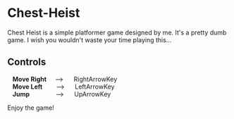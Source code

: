 # Chest-Heist  
  
Chest Heist is a simple platformer game designed by me. It's a pretty dumb game. I wish you wouldn't waste your time playing this...   
  
  
## Controls  
 &nbsp; &nbsp;**Move Right** &nbsp; &nbsp;  --> &nbsp;&nbsp;&nbsp;&nbsp;  RightArrowKey  
 &nbsp; &nbsp;**Move Left**  &nbsp; &nbsp;&nbsp; &nbsp;  --> &nbsp;&nbsp;&nbsp;&nbsp;  LeftArrowKey  
 &nbsp; &nbsp;**Jump** &nbsp;&nbsp; &nbsp; &nbsp; &nbsp; &nbsp; &nbsp; &nbsp;--> &nbsp;&nbsp;&nbsp;&nbsp;  UpArrowKey  

Enjoy the game!